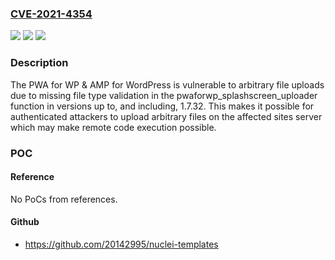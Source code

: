 ### [CVE-2021-4354](https://cve.mitre.org/cgi-bin/cvename.cgi?name=CVE-2021-4354)
![](https://img.shields.io/static/v1?label=Product&message=PWA%20for%20WP%20%26%20AMP&color=blue)
![](https://img.shields.io/static/v1?label=Version&message=*%3C%3D%201.7.32%20&color=brighgreen)
![](https://img.shields.io/static/v1?label=Vulnerability&message=CWE-434%20Unrestricted%20Upload%20of%20File%20with%20Dangerous%20Type&color=brighgreen)

### Description

The PWA for WP & AMP for WordPress is vulnerable to arbitrary file uploads due to missing file type validation in the pwaforwp_splashscreen_uploader function in versions up to, and including, 1.7.32. This makes it possible for authenticated attackers to upload arbitrary files on the affected sites server which may make remote code execution possible.

### POC

#### Reference
No PoCs from references.

#### Github
- https://github.com/20142995/nuclei-templates

